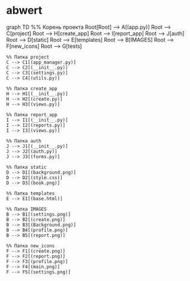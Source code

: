 # abwert
graph TD
    %% Корень проекта
    Root[Root] --> A[(app.py)]
    Root --> C[project]
    Root --> H[create_app]
    Root --> I[report_app]
    Root --> J[auth]
    Root --> D[static]
    Root --> E[templates]
    Root --> B[IMAGES]
    Root --> F[new_icons]
    Root --> G[tests]

    %% Папка project
    C --> C1[(app_manager.py)]
    C --> C2[(__init__.py)]
    C --> C3[(settings.py)]
    C --> C4[(utils.py)]

    %% Папка create_app
    H --> H1[(__init__.py)]
    H --> H2[(create.py)]
    H --> H3[(views.py)]

    %% Папка report_app
    I --> I1[(__init__.py)]
    I --> I2[(reports.py)]
    I --> I3[(views.py)]

    %% Папка auth
    J --> J1[(__init__.py)]
    J --> J2[(auth.py)]
    J --> J3[(forms.py)]

    %% Папка static
    D --> D1[(background.png)]
    D --> D2[(style.css)]
    D --> D3[(book.png)]

    %% Папка templates
    E --> E1[(base.html)]

    %% Папка IMAGES
    B --> B1[(settings.png)]
    B --> B2[(create.png)]
    B --> B3[(Background.png)]
    B --> B4[(profile.png)]
    B --> B5[(report.png)]

    %% Папка new_icons
    F --> F1[(create.png)]
    F --> F2[(report.png)]
    F --> F3[(profile.png)]
    F --> F4[(main.png)]
    F --> F5[(settings.png)]
